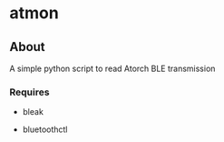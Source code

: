 # atmon

## About 

A simple python script to read Atorch BLE transmission

### Requires

+ bleak

+ bluetoothctl
